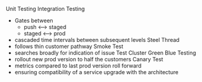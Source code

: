 Unit Testing
Integration Testing
- Gates between
	- push <--> staged
	- staged <--> prod
- cascaded time intervals between subsequent levels
Steel Thread
- follows thin customer pathway
Smoke Test
- searches broadly for indication of issue
Test Cluster
Green Blue Testing
- rollout new prod version to half the customers
Canary Test
- metrics compared to last prod version
roll forward
- ensuring compatibility of a service upgrade with the architecture